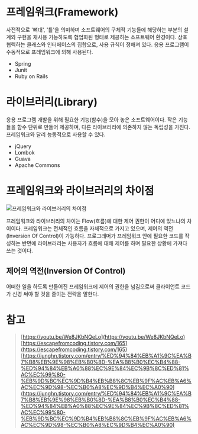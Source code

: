 # 프레임워크(Framework)

사전적으로 '뼈대', '틀'을 의미하며 소프트웨어의 구체적 기능들에 해당하는 부분의 설계와 구현을 재사용 가능하도록 협업화된 형태로 제공하는 소프트웨어 환경이다. 상호 협력하는 클래스와 인터페이스의 집합으로, 사용 규칙이 정해져 있다. 응용 프로그램이 수동적으로 프레임워크에 의해 사용된다.

- Spring
- Junit
- Ruby on Rails

# 라이브러리(Library)

응용 프로그램 개발을 위해 필요한 기능(함수)을 모아 놓은 소프트웨어이다. 작은 기능들을 함수 단위로 만들어 제공하며, 다른 라이브러리에 의존하지 않는 독립성을 가진다. 프레임워크와 달리 능동적으로 사용할 수 있다.

- jQuery
- Lombok
- Guava
- Apache Commons

# 프레임워크와 라이브러리의 차이점

![프레임워크와 라이브러리의 차이점](https://media.vlpt.us/images/tjdud0123/post/cf64f995-0315-442a-928e-0c3a2a68d64b/framework-vs-library.png "프레임워크와 라이브러리의 차이점")

프레임워크와 라이브러리의 차이는 Flow(흐름)에 대한 제어 권한이 어디에 있느냐의 차이이다. 프레임워크는 전체적인 흐름을 자체적으로 가지고 있으며, 제어의 역전(Inversion Of Control)이 가능하다. 프로그래머가 프레임워크 안에 필요한 코드를 작성하는 반면에 라이브러리는 사용자가 흐름에 대해 제어를 하며 필요한 상황에 가져다 쓰는 것이다.

## 제어의 역전(Inversion Of Control)

어떠한 일을 하도록 만들어진 프레임워크에 제어의 권한을 넘김으로써 클라이언트 코드가 신경 써야 할 것을 줄이는 전략을 말한다.

# 참고

> [https://youtu.be/We8JKbNQeLo](https://youtu.be/We8JKbNQeLo)  
> [https://escapefromcoding.tistory.com/165](https://escapefromcoding.tistory.com/165)  
> [https://junghn.tistory.com/entry/%ED%94%84%EB%A1%9C%EA%B7%B8%EB%9E%98%EB%B0%8D-%EA%B8%B0%EC%B4%88-%ED%94%84%EB%A0%88%EC%9E%84%EC%9B%8C%ED%81%AC%EC%99%80-%EB%9D%BC%EC%9D%B4%EB%B8%8C%EB%9F%AC%EB%A6%AC%EC%9D%98-%EC%B0%A8%EC%9D%B4%EC%A0%90](https://junghn.tistory.com/entry/%ED%94%84%EB%A1%9C%EA%B7%B8%EB%9E%98%EB%B0%8D-%EA%B8%B0%EC%B4%88-%ED%94%84%EB%A0%88%EC%9E%84%EC%9B%8C%ED%81%AC%EC%99%80-%EB%9D%BC%EC%9D%B4%EB%B8%8C%EB%9F%AC%EB%A6%AC%EC%9D%98-%EC%B0%A8%EC%9D%B4%EC%A0%90)
